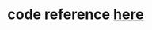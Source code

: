 # code reference <a href="https://towardsdatascience.com/develop-a-nlp-model-in-python-deploy-it-with-flask-step-by-step-744f3bdd7776"> here</a>


